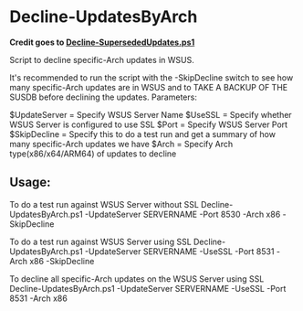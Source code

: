 # Decline-UpdatesByArch
**Credit goes to [Decline-SupersededUpdates.ps1](https://msdnshared.blob.core.windows.net/media/TNBlogsFS/prod.evol.blogs.technet.com/telligent.evolution.components.attachments/01/6906/00/00/03/64/80/93/Decline-SupersededUpdates.txt)**

Script to decline specific-Arch updates in WSUS.

It's recommended to run the script with the -SkipDecline switch to see how many specific-Arch updates are in WSUS and to TAKE A BACKUP OF THE SUSDB before declining the updates.
Parameters:

$UpdateServer             = Specify WSUS Server Name
$UseSSL                   = Specify whether WSUS Server is configured to use SSL
$Port                     = Specify WSUS Server Port
$SkipDecline              = Specify this to do a test run and get a summary of how many specific-Arch updates we have
$Arch                     = Specify Arch type(x86/x64/ARM64) of updates to decline

## Usage:

To do a test run against WSUS Server without SSL
Decline-UpdatesByArch.ps1 -UpdateServer SERVERNAME -Port 8530 -Arch x86 -SkipDecline

To do a test run against WSUS Server using SSL
Decline-UpdatesByArch.ps1 -UpdateServer SERVERNAME -UseSSL -Port 8531 -Arch x86 -SkipDecline

To decline all specific-Arch updates on the WSUS Server using SSL
Decline-UpdatesByArch.ps1 -UpdateServer SERVERNAME -UseSSL -Port 8531 -Arch x86
